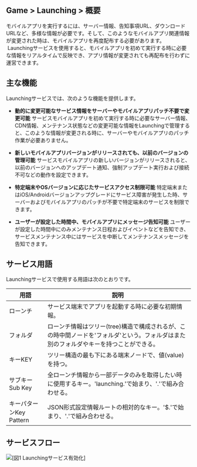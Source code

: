 ## Game > Launching > 概要 

モバイルアプリを実行するには、サーバー情報、告知事項URL、ダウンロードURLなど、多様な情報が必要です。そして、このようなモバイルアプリ関連情報が変更された時は、モバイルアプリを再度配布する必要があります。  Launchingサービスを使用すると、モバイルアプリを初めて実行する時に必要な情報をリアルタイムで反映でき、アプリ情報が変更されても再配布を行わずに運営できます。

## 主な機能

Launchingサービスでは、次のような機能を提供します。

* **動的に変更可能なサービス情報をサーバーやモバイルアプリパッチ不要で変更可能**
サービスモバイルアプリを初めて実行する時に必要なサーバー情報、 CDN情報、メンテナンス状態などの変更可能な情報をLaunchingで管理すると、このような情報が変更される時に、サーバーやモバイルアプリのパッチ作業が必要ありません。

* **新しいモバイルアプリバージョンがリリースされても、以前のバージョンの管理可能**
サービスモバイルアプリの新しいバージョンがリリースされると、以前のバージョンへのアップデート通知、強制アップデート実行および接続不可などの動作を設定できます。

* **特定端末やOSバージョンに応じたサービスアクセス制限可能**
特定端末またはiOS/Androidバージョンアップグレードにサービス障害が発生した時、サーバーおよびモバイルアプリのパッチが不要で特定端末のサービスを制限できます。

* **ユーザーが設定した時間中、モバイルアプリにメッセージ告知可能**
ユーザーが設定した時間中にのみメンテナンス日程およびイベントなどを告知でき、サービスメンテナンス中にはサービスを中断してメンテナンスメッセージを告知できます。

## サービス用語

Launchingサービスで使用する用語は次のとおりです。

| 用語 | 説明                                                                  |
| --- | --------------------------------------------------------------------- |
| ローンチ | サービス端末でアプリを起動する時に必要な初期情報。                                      |
| フォルダ | ローンチ情報はツリー(tree)構造で構成されるが、この時中間ノードを'フォルダ'という。フォルダはまた別のフォルダやキーを持つことができる。 |
| キーKEY | ツリー構造の最も下にある端末ノードで、値(value)を持つ。                                     |
| サブキーSub Key | 全ローンチ情報から一部データのみを取得したい時に使用するキー。'launching.'で始まり、'.'で組み合わせる。 |
| キーパターンKey Pattern | JSON形式設定情報ルートの相対的なキー。'$.'で始まり、'.'で組み合わせる。 |

## サービスフロー

![[図1 Launchingサービス有効化]](http://static.toastoven.net/prod_launching/ja/overview_serviceflow.png)
